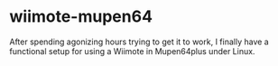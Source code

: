 wiimote-mupen64
===============

After spending agonizing hours trying to get it to work, I finally have a
functional setup for using a Wiimote in Mupen64plus under Linux.
